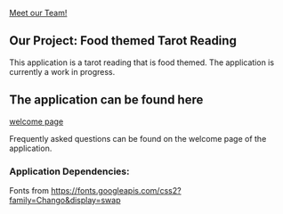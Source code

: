 [Meet our Team!](admin/team.md)

## Our Project: Food themed Tarot Reading

This application is a tarot reading that is food themed. The application is currently a work in progress.

## The application can be found here
[welcome page](https://cse110-sp23-groupll.github.io/cse110-sp23-group11/source/welcome.html)

Frequently asked questions can be found on the welcome page of the application. 

### Application Dependencies:
Fonts from https://fonts.googleapis.com/css2?family=Chango&display=swap